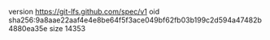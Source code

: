 version https://git-lfs.github.com/spec/v1
oid sha256:9a8aae22aaf4e4e8be64f5f3ace049bf62fb03b199c2d594a47482b4880ea35e
size 14353
